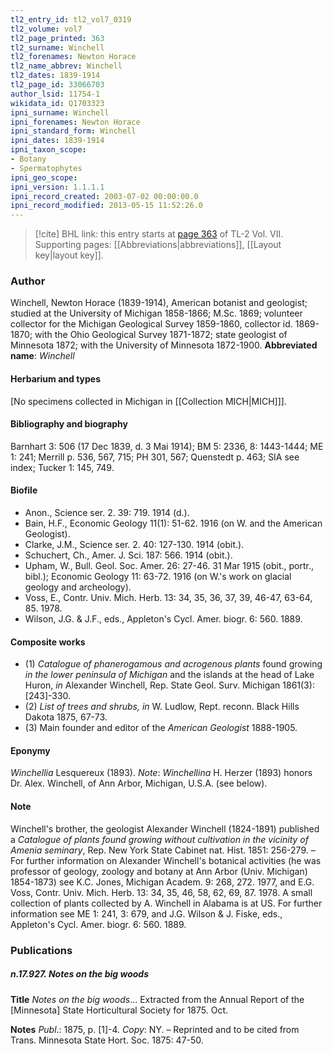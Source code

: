```yaml
---
tl2_entry_id: tl2_vol7_0319
tl2_volume: vol7
tl2_page_printed: 363
tl2_surname: Winchell
tl2_forenames: Newton Horace
tl2_name_abbrev: Winchell
tl2_dates: 1839-1914
tl2_page_id: 33066703
author_lsid: 11754-1
wikidata_id: Q1703323
ipni_surname: Winchell
ipni_forenames: Newton Horace
ipni_standard_form: Winchell
ipni_dates: 1839-1914
ipni_taxon_scope: 
- Botany
- Spermatophytes
ipni_geo_scope: 
ipni_version: 1.1.1.1
ipni_record_created: 2003-07-02 00:00:00.0
ipni_record_modified: 2013-05-15 11:52:26.0
---
```



> [!cite] BHL link: this entry starts at [page 363](https://www.biodiversitylibrary.org/page/33066703) of TL-2 Vol. VII.
> Supporting pages: [[Abbreviations|abbreviations]], [[Layout key|layout key]].

### Author

Winchell, Newton Horace (1839-1914), American botanist and geologist; studied at the University of Michigan 1858-1866; M.Sc. 1869; volunteer collector for the Michigan Geological Survey 1859-1860, collector id. 1869-1870; with the Ohio Geological Survey 1871-1872; state geologist of Minnesota 1872; with the University of Minnesota 1872-1900. 
**Abbreviated name**: *Winchell*

#### Herbarium and types

\[No specimens collected in Michigan in [[Collection MICH|MICH]]\].

#### Bibliography and biography

Barnhart 3: 506 (17 Dec 1839, d. 3 Mai 1914); BM 5: 2336, 8: 1443-1444; ME 1: 241; Merrill p. 536, 567, 715; PH 301, 567; Quenstedt p. 463; SIA see index; Tucker 1: 145, 749.

#### Biofile

- Anon., Science ser. 2. 39: 719. 1914 (d.).
- Bain, H.F., Economic Geology 11(1): 51-62. 1916 (on W. and the American Geologist).
- Clarke, J.M., Science ser. 2. 40: 127-130. 1914 (obit.).
- Schuchert, Ch., Amer. J. Sci. 187: 566. 1914 (obit.).
- Upham, W., Bull. Geol. Soc. Amer. 26: 27-46. 31 Mar 1915 (obit., portr., bibl.); Economic Geology 11: 63-72. 1916 (on W.'s work on glacial geology and archeology).
- Voss, E., Contr. Univ. Mich. Herb. 13: 34, 35, 36, 37, 39, 46-47, 63-64, 85. 1978.
- Wilson, J.G. & J.F., eds., Appleton's Cycl. Amer. biogr. 6: 560. 1889.

#### Composite works

- (1) *Catalogue of phanerogamous and acrogenous plants* found growing *in the lower peninsula of Michigan* and the islands at the head of Lake Huron, *in* Alexander Winchell, Rep. State Geol. Surv. Michigan 1861(3): \[243\]-330.
- (2) *List of trees and shrubs, in* W. Ludlow, Rept. reconn. Black Hills Dakota 1875, 67-73.
- (3) Main founder and editor of the *American Geologist* 1888-1905.

#### Eponymy

*Winchellia* Lesquereux (1893). *Note*: *Winchellina* H. Herzer (1893) honors Dr. Alex. Winchell, of Ann Arbor, Michigan, U.S.A. (see below).

#### Note

Winchell's brother, the geologist Alexander Winchell (1824-1891) published a *Catalogue of plants found growing without cultivation in the vicinity of Amenia seminary*, Rep. New York State Cabinet nat. Hist. 1851: 256-279. – For further information on Alexander Winchell's botanical activities (he was professor of geology, zoology and botany at Ann Arbor (Univ. Michigan) 1854-1873) see K.C. Jones, Michigan Academ. 9: 268, 272. 1977, and E.G. Voss, Contr. Univ. Mich. Herb. 13: 34, 35, 46, 58, 62, 69, 87. 1978. A small collection of plants collected by A. Winchell in Alabama is at US. For further information see ME 1: 241, 3: 679, and J.G. Wilson & J. Fiske, eds., Appleton's Cycl. Amer. biogr. 6: 560. 1889.

### Publications

##### n.17.927. Notes on the big woods

**Title**
*Notes on the big woods*... Extracted from the Annual Report of the \[Minnesota\] State Horticultural Society for 1875. Oct.

**Notes**
*Publ*.: 1875, p. \[1\]-4. *Copy*: NY. – Reprinted and to be cited from Trans. Minnesota State Hort. Soc. 1875: 47-50.

